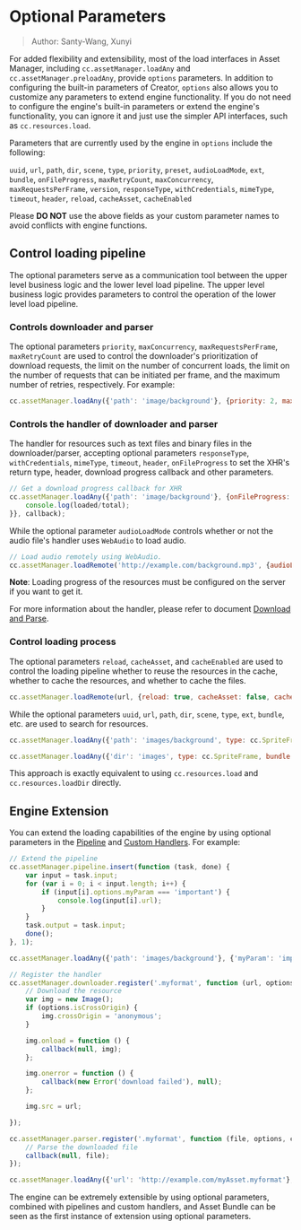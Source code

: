 # Optional Parameters

> Author: Santy-Wang, Xunyi

For added flexibility and extensibility, most of the load interfaces in Asset Manager, including `cc.assetManager.loadAny` and `cc.assetManager.preloadAny`, provide `options` parameters. In addition to configuring the built-in parameters of Creator, `options` also allows you to customize any parameters to extend engine functionality. If you do not need to configure the engine's built-in parameters or extend the engine's functionality, you can ignore it and just use the simpler API interfaces, such as `cc.resources.load`.

Parameters that are currently used by the engine in `options` include the following:

`uuid`, `url`, `path`, `dir`, `scene`, `type`, `priority`, `preset`, `audioLoadMode`, `ext`, `bundle`, `onFileProgress`, `maxRetryCount`, `maxConcurrency`, `maxRequestsPerFrame`, `version`, `responseType`, `withCredentials`, `mimeType`, `timeout`, `header`, `reload`, `cacheAsset`, `cacheEnabled`

Please **DO NOT** use the above fields as your custom parameter names to avoid conflicts with engine functions.

## Control loading pipeline

The optional parameters serve as a communication tool between the upper level business logic and the lower level load pipeline. The upper level business logic provides parameters to control the operation of the lower level load pipeline.

### Controls downloader and parser

The optional parameters `priority`, `maxConcurrency`, `maxRequestsPerFrame`, `maxRetryCount` are used to control the downloader's prioritization of download requests, the limit on the number of concurrent loads, the limit on the number of requests that can be initiated per frame, and the maximum number of retries, respectively. For example:

```js
cc.assetManager.loadAny({'path': 'image/background'}, {priority: 2, maxRetryCount: 10}, callback);
```

### Controls the handler of downloader and parser

The handler for resources such as text files and binary files in the downloader/parser, accepting optional parameters `responseType`, `withCredentials`, `mimeType`, `timeout`, `header`, `onFileProgress` to set the XHR's return type, header, download progress callback and other parameters.

```js
// Get a download progress callback for XHR
cc.assetManager.loadAny({'path': 'image/background'}, {onFileProgress: function (loaded, total) {
    console.log(loaded/total);
}}, callback);
```

While the optional parameter `audioLoadMode` controls whether or not the audio file's handler uses `WebAudio` to load audio.

```js
// Load audio remotely using WebAudio.
cc.assetManager.loadRemote('http://example.com/background.mp3', {audioLoadMode: cc.AudioClip.LoadMode.WEB_AUDIO}, callback);
```

**Note**: Loading progress of the resources must be configured on the server if you want to get it.

For more information about the handler, please refer to document [Download and Parse](downloader-parser.md).

### Control loading process

The optional parameters `reload`, `cacheAsset`, and `cacheEnabled` are used to control the loading pipeline whether to reuse the resources in the cache, whether to cache the resources, and whether to cache the files.

```js
cc.assetManager.loadRemote(url, {reload: true, cacheAsset: false, cacheEnabled: true}, (err, asset) => {});
```

While the optional parameters `uuid`, `url`, `path`, `dir`, `scene`, `type`, `ext`, `bundle`, etc. are used to search for resources.

```js
cc.assetManager.loadAny({'path': 'images/background', type: cc.SpriteFrame, bundle: 'resources'}, callback);

cc.assetManager.loadAny({'dir': 'images', type: cc.SpriteFrame, bundle: 'resources'}, callback);
```

This approach is exactly equivalent to using `cc.resources.load` and `cc.resources.loadDir` directly.

## Engine Extension

You can extend the loading capabilities of the engine by using optional parameters in the [Pipeline](pipeline-task.md) and [Custom Handlers](downloader-parser.md#custom-handlers). For example:

```js
// Extend the pipeline
cc.assetManager.pipeline.insert(function (task, done) {
    var input = task.input;
    for (var i = 0; i < input.length; i++) {
        if (input[i].options.myParam === 'important') {
            console.log(input[i].url);
        }
    }
    task.output = task.input;
    done();
}, 1);

cc.assetManager.loadAny({'path': 'images/background'}, {'myParam': 'important'}, callback);

// Register the handler
cc.assetManager.downloader.register('.myformat', function (url, options, callback) {
    // Download the resource
    var img = new Image();
    if (options.isCrossOrigin) {
        img.crossOrigin = 'anonymous';
    }

    img.onload = function () {
        callback(null, img);
    };

    img.onerror = function () {
        callback(new Error('download failed'), null);
    };

    img.src = url;

});

cc.assetManager.parser.register('.myformat', function (file, options, callback) {
    // Parse the downloaded file
    callback(null, file);
});

cc.assetManager.loadAny({'url': 'http://example.com/myAsset.myformat'}, {isCrossOrigin: true}, callback);
```

The engine can be extremely extensible by using optional parameters, combined with pipelines and custom handlers, and Asset Bundle can be seen as the first instance of extension using optional parameters.
